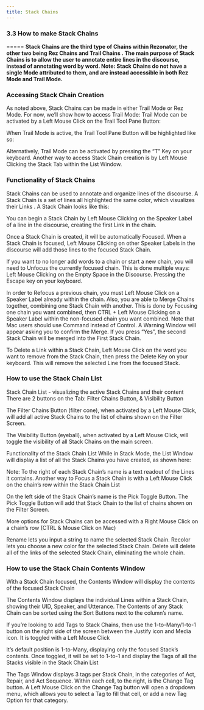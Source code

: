 ```yaml
---
title: Stack Chains
---
```

### 3.3 How to make Stack Chains
=====
**Stack Chains are the third type of Chains within Rezonator, the other two being Rez Chains  and Trail Chains . The main purpose of Stack Chains is to allow the user to annotate entire lines in the discourse, instead of annotating word by word. Note: Stack Chains do not have a single Mode attributed to them, and are instead accessible in both Rez Mode and Trail Mode.**

### Accessing Stack Chain Creation
As noted above, Stack Chains can be made in either Trail Mode or Rez Mode. For now, we’ll show how to access Trail Mode:
Trail Mode can be activated by a Left Mouse Click on the Trail Tool Pane Button:

When Trail Mode is active, the Trail Tool Pane Button will be highlighted like so:

Alternatively, Trail Mode can be activated by pressing the “T” Key on your keyboard.
Another way to access Stack Chain creation is by Left Mouse Clicking the Stack Tab within the List Window.  

### Functionality of Stack Chains
Stack Chains can be used to annotate and organize lines of the discourse. A Stack Chain is a set of lines all highlighted the same color, which visualizes their Links . A Stack Chain looks like this: 

You can begin a Stack Chain by Left Mouse Clicking on the Speaker Label of a line in the discourse, creating the first Link in the chain.

Once a Stack Chain is created, it will be automatically Focused. When a Stack Chain is focused, Left Mouse Clicking on other Speaker Labels in the discourse will add those lines to the focused Stack Chain.

If you want to no longer add words to a chain or start a new chain, you will need to Unfocus the currently focused chain. This is done multiple ways:
Left Mouse Clicking on the Empty Space in the Discourse.
Pressing the Escape key on your keyboard.

In order to Refocus a previous chain, you must Left Mouse Click on a Speaker Label already within the chain. 
Also, you are able to Merge Chains together, combining one Stack Chain with another. This is done by Focusing one chain you want combined, then CTRL + Left Mouse Clicking on a Speaker Label within the non-focused chain you want combined. Note that Mac users should use Command instead of Control. A Warning Window will appear asking you to confirm the Merge. If you press “Yes”, the second Stack Chain will be merged into the First Stack Chain.

To Delete a Link  within a Stack Chain, Left Mouse Click on the word you want to remove from the Stack Chain, then press the Delete Key on your keyboard. This will remove the selected Line from the focused Stack.

### How to use the Stack Chain List

Stack Chain List - visualizing the active Stack Chains and their content
There are 2 buttons on the Tab: Filter Chains Button, & Visibility Button

The Filter Chains Button (filter cone), when activated by a Left Mouse Click, will add all active Stack Chains to the list of chains shown on the Filter Screen.

The Visibility Button (eyeball), when activated by a Left Mouse Click, will toggle the visibility of all Stack Chains on the main screen.

Functionality of the Stack Chain List
While in Stack Mode, the List Window will display a list of all the Stack Chains you have created, as shown here:

Note: To the right of each Stack Chain’s name is a text readout of the Lines it contains.
Another way to Focus a Stack Chain is with a Left Mouse Click on the chain’s row within the Stack Chain List

On the left side of the Stack Chain’s name is the Pick Toggle Button. The Pick Toggle Button will add that Stack Chain to the list of chains shown on the Filter Screen.

More options for Stack Chains can be accessed with a Right Mouse Click on a chain’s row (CTRL & Mouse Click on Mac)

Rename lets you input a string to name the selected Stack Chain.
Recolor lets you choose a new color for the selected Stack Chain.
Delete will delete all of the links of the selected Stack Chain, eliminating the whole chain.

### How to use the Stack Chain Contents Window

With a Stack Chain focused, the Contents Window will display the contents of the focused Stack Chain

The Contents Window displays the individual Lines within a Stack Chain, showing their UID, Speaker, and Utterance.
The Contents of any Stack Chain can be sorted using the Sort Buttons next to the column’s name.

If you’re looking to add Tags to Stack Chains, then use the 1-to-Many/1-to-1 button on the right side of the screen between the Justify icon and Media icon. It is toggled with a Left Mouse Click

It’s default position is 1-to-Many, displaying only the focused Stack’s contents. Once toggled, it will be set to 1-to-1 and display the Tags of all the Stacks visible in the Stack Chain List

The Tags Window displays 3 tags per Stack Chain, in the categories of  Act, Repair, and Act Sequence.
Within each cell, to the right, is the Change Tag button. A Left Mouse Click on the Change Tag button will open a dropdown menu, which allows you to select a Tag to fill that cell, or add a new Tag Option for that category.



